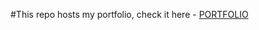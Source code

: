 #This repo hosts my portfolio, check it here - 
[PORTFOLIO](https://lakshmisuravajjala.github.io/portfolio/)
